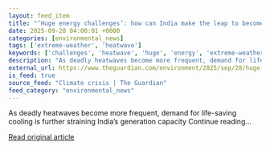 ```yaml
---
layout: feed_item
title: "‘Huge energy challenges’: how can India make the leap to become a green, clean country?"
date: 2025-09-28 04:00:01 +0000
categories: [environmental_news]
tags: ['extreme-weather', 'heatwave']
keywords: ['challenges', 'heatwave', 'huge', 'energy', 'extreme-weather']
description: "As deadly heatwaves become more frequent, demand for life-saving cooling is further straining India’s generation capacity Continue reading"
external_url: https://www.theguardian.com/environment/2025/sep/28/huge-energy-challenges-how-can-india-make-leap-green-clean-country
is_feed: true
source_feed: "Climate crisis | The Guardian"
feed_category: "environmental_news"
---
```


As deadly heatwaves become more frequent, demand for life-saving cooling is further straining India’s generation capacity Continue reading...

[Read original article](https://www.theguardian.com/environment/2025/sep/28/huge-energy-challenges-how-can-india-make-leap-green-clean-country)
